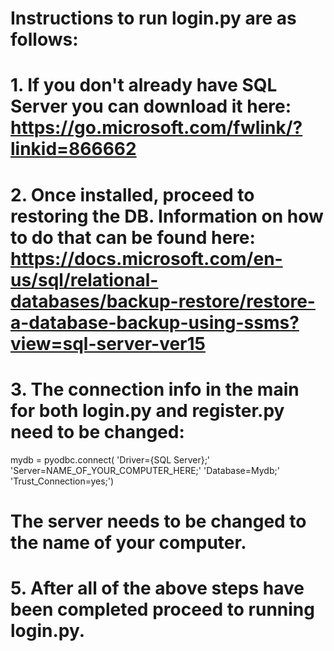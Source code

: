 # Instructions to run login.py are as follows:
# 1. If you don't already have SQL Server you can download it here: https://go.microsoft.com/fwlink/?linkid=866662

# 2. Once installed, proceed to restoring the DB. Information on how to do that can be found here: https://docs.microsoft.com/en-us/sql/relational-databases/backup-restore/restore-a-database-backup-using-ssms?view=sql-server-ver15

# 3. The connection info in the main for both login.py and register.py need to be changed:
  mydb = pyodbc.connect(
    'Driver={SQL Server};'
    'Server=NAME_OF_YOUR_COMPUTER_HERE;'
    'Database=Mydb;'
    'Trust_Connection=yes;')
# The server needs to be changed to the name of your computer.

# 5. After all of the above steps have been completed proceed to running login.py.
